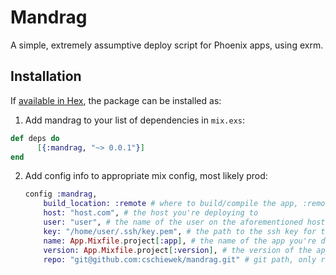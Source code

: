 # Mandrag

A simple, extremely assumptive deploy script for Phoenix apps, using exrm.

## Installation

If [available in Hex](https://hex.pm/docs/publish), the package can be installed as:

  1. Add mandrag to your list of dependencies in `mix.exs`:

  ```elixir
  def deps do
        [{:mandrag, "~> 0.0.1"}]
  end
  ```

  2. Add config info to appropriate mix config, most likely prod:

        ```elixir
        config :mandrag,
            build_location: :remote # where to build/compile the app, :remote to build on the remote host, :local to build locally
            host: "host.com", # the host you're deploying to
            user: "user", # the name of the user on the aforementioned host
            key: "/home/user/.ssh/key.pem", # the path to the ssh key for the aforementioned user
            name: App.Mixfile.project[:app], # the name of the app you're deploying
            version: App.Mixfile.project[:version], # the version of the app you're deploying
            repo: "git@github.com:cschiewek/mandrag.git" # git path, only required i  build_location is remote
        ```
